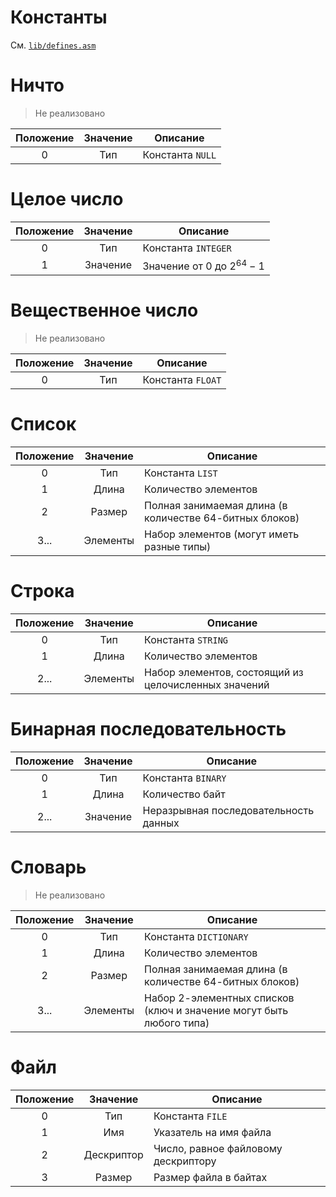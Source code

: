 # Константы

См. [`lib/defines.asm`](./lib/defines.asm)

# Ничто

> Не реализовано

| Положение | Значение | Описание         |
| :-------: | :------: | ---------------- |
|     0     |   Тип    | Константа `NULL` |

# Целое число

| Положение | Значение | Описание                        |
| :-------: | :------: | ------------------------------- |
|     0     |   Тип    | Константа `INTEGER`             |
|     1     | Значение | Значение от $0$ до $2^{64} - 1$ |

# Вещественное число

> Не реализовано

| Положение | Значение | Описание          |
| :-------: | :------: | ----------------- |
|     0     |   Тип    | Константа `FLOAT` |

# Список

| Положение | Значение | Описание                                                |
| :-------: | :------: | ------------------------------------------------------- |
|     0     |   Тип    | Константа `LIST`                                        |
|     1     |  Длина   | Количество элементов                                    |
|     2     |  Размер  | Полная занимаемая длина (в количестве 64-битных блоков) |
|   3...    | Элементы | Набор элементов (могут иметь разные типы)               |

# Строка

| Положение | Значение | Описание                                             |
| :-------: | :------: | ---------------------------------------------------- |
|     0     |   Тип    | Константа `STRING`                                   |
|     1     |  Длина   | Количество элементов                                 |
|   2...    | Элементы | Набор элементов, состоящий из целочисленных значений |

# Бинарная последовательность

| Положение | Значение | Описание                              |
| :-------: | :------: | ------------------------------------- |
|     0     |   Тип    | Константа `BINARY`                    |
|     1     |  Длина   | Количество байт                       |
|   2...    | Значение | Неразрывная последовательность данных |

# Словарь

> Не реализовано

| Положение | Значение | Описание                                                            |
| :-------: | :------: | ------------------------------------------------------------------- |
|     0     |   Тип    | Константа `DICTIONARY`                                              |
|     1     |  Длина   | Количество элементов                                                |
|     2     |  Размер  | Полная занимаемая длина (в количестве 64-битных блоков)             |
|   3...    | Элементы | Набор 2-элементных списков (ключ и значение могут быть любого типа) |

# Файл

| Положение |  Значение  | Описание                            |
| :-------: | :--------: | ----------------------------------- |
|     0     |    Тип     | Константа `FILE`                    |
|     1     |    Имя     | Указатель на имя файла              |
|     2     | Дескриптор | Число, равное файловому дескриптору |
|     3     |   Размер   | Размер файла в байтах               |
